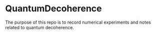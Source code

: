# QuantumDecoherence
The purpose of this repo is to record numerical experiments and notes related to quantum decoherence.
